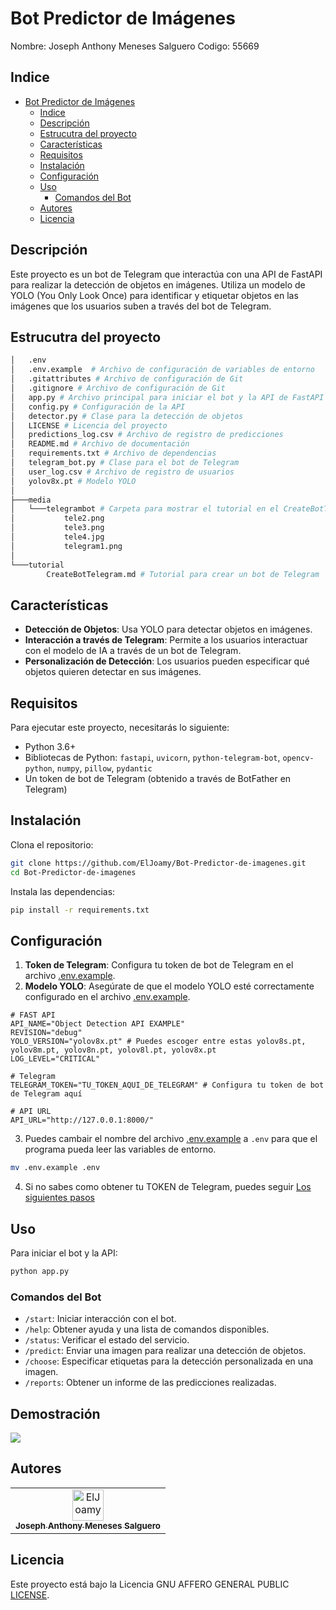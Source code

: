 # Bot Predictor de Imágenes
Nombre: Joseph Anthony Meneses Salguero
Codigo: 55669

## Indice
- [Bot Predictor de Imágenes](#bot-predictor-de-imágenes)
  - [Indice](#indice)
  - [Descripción](#descripción)
  - [Estrucutra del proyecto](#estrucutra-del-proyecto)
  - [Características](#características)
  - [Requisitos](#requisitos)
  - [Instalación](#instalación)
  - [Configuración](#configuración)
  - [Uso](#uso)
    - [Comandos del Bot](#comandos-del-bot)
  - [Autores](#autores)
  - [Licencia](#licencia)

## Descripción
Este proyecto es un bot de Telegram que interactúa con una API de FastAPI para realizar la detección de objetos en imágenes. Utiliza un modelo de YOLO (You Only Look Once) para identificar y etiquetar objetos en las imágenes que los usuarios suben a través del bot de Telegram.

## Estrucutra del proyecto
```bash
│   .env
│   .env.example  # Archivo de configuración de variables de entorno
│   .gitattributes # Archivo de configuración de Git 
│   .gitignore # Archivo de configuración de Git
│   app.py # Archivo principal para iniciar el bot y la API de FastAPI
│   config.py # Configuración de la API
│   detector.py # Clase para la detección de objetos
│   LICENSE # Licencia del proyecto
│   predictions_log.csv # Archivo de registro de predicciones
│   README.md # Archivo de documentación
│   requirements.txt # Archivo de dependencias 
│   telegram_bot.py # Clase para el bot de Telegram
│   user_log.csv # Archivo de registro de usuarios
│   yolov8x.pt # Modelo YOLO
│
├───media
│   └───telegrambot # Carpeta para mostrar el tutorial en el CreateBotTelegram.md
│           tele2.png
│           tele3.png
│           tele4.jpg
│           telegram1.png
│
└───tutorial
        CreateBotTelegram.md # Tutorial para crear un bot de Telegram
```

## Características

- **Detección de Objetos**: Usa YOLO para detectar objetos en imágenes.
- **Interacción a través de Telegram**: Permite a los usuarios interactuar con el modelo de IA a través de un bot de Telegram.
- **Personalización de Detección**: Los usuarios pueden especificar qué objetos quieren detectar en sus imágenes.

## Requisitos

Para ejecutar este proyecto, necesitarás lo siguiente:

- Python 3.6+
- Bibliotecas de Python: `fastapi`, `uvicorn`, `python-telegram-bot`, `opencv-python`, `numpy`, `pillow`, `pydantic`
- Un token de bot de Telegram (obtenido a través de BotFather en Telegram)

## Instalación

Clona el repositorio:

```bash
git clone https://github.com/ElJoamy/Bot-Predictor-de-imagenes.git
cd Bot-Predictor-de-imagenes
```

Instala las dependencias:

```bash
pip install -r requirements.txt
```

## Configuración

1. **Token de Telegram**: Configura tu token de bot de Telegram en el archivo [.env.example](.env.example).
2. **Modelo YOLO**: Asegúrate de que el modelo YOLO esté correctamente configurado en el archivo [.env.example](.env.example).

```.env
# FAST API
API_NAME="Object Detection API EXAMPLE"
REVISION="debug"
YOLO_VERSION="yolov8x.pt" # Puedes escoger entre estas yolov8s.pt, yolov8m.pt, yolov8n.pt, yolov8l.pt, yolov8x.pt
LOG_LEVEL="CRITICAL"

# Telegram
TELEGRAM_TOKEN="TU_TOKEN_AQUI_DE_TELEGRAM" # Configura tu token de bot de Telegram aquí

# API URL
API_URL="http://127.0.0.1:8000/"
```

3. Puedes cambair el nombre del archivo [.env.example](.env.example) a `.env` para que el programa pueda leer las variables de entorno.
```bash
mv .env.example .env
```

4. Si no sabes como obtener tu TOKEN de Telegram, puedes seguir [Los siguientes pasos](/tutorial/CreateBotTelegram.md)

## Uso

Para iniciar el bot y la API:

```bash
python app.py
```

### Comandos del Bot

- `/start`: Iniciar interacción con el bot.
- `/help`: Obtener ayuda y una lista de comandos disponibles.
- `/status`: Verificar el estado del servicio.
- `/predict`: Enviar una imagen para realizar una detección de objetos.
- `/choose`: Especificar etiquetas para la detección personalizada en una imagen.
- `/reports`: Obtener un informe de las predicciones realizadas.

## Demostración
![ ](/media/demostracion/demostracion.gif)

## Autores
<table>
<tr>
    <td align="center">
        <a href="https://github.com/ElJoamy">
            <img src="https://avatars.githubusercontent.com/u/68487005?v=4" width="50;" alt="ElJoamy"/>
            <br />
            <sub><b>Joseph Anthony Meneses Salguero</b></sub>
        </a>
    </td></tr>
</table>

## Licencia

Este proyecto está bajo la Licencia GNU AFFERO GENERAL PUBLIC [LICENSE](LICENSE).
